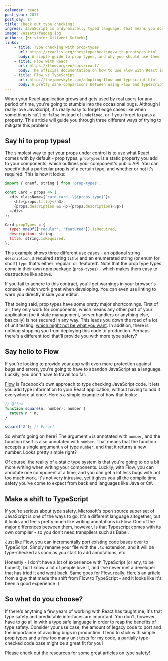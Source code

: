 ```yaml
---
calendar: react
post_year: 2017
post_day: 14
title: Check out type checking!
ingress: JavaScript is a dynamically typed language. That means you don't have types to help you secure your apps from stupid bugs. Here's a few ways to avoid just that in your React apps!
image: /assets/fagdag.jpg
authors: [Kristofer Giltvedt Selbekk]
links:
    - title: Type checking with prop-types
      url: https://reactjs.org/docs/typechecking-with-proptypes.html
      body: A simple guide to prop types, and why you should use them
    - title: Flow with React
      url: https://flow.org/en/docs/react/
      body: The official documentation on how to use Flow with React is really worth a read!
    - title: Flow vs TypeScript
      url: http://thejameskyle.com/adopting-flow-and-typescript.html
      body: A pretty sane comparisons between using Flow and TypeScript by a guy that has used both
---
```


When your React application grows and gets used by real users for any period of time, you're going to stumble into the
occasional bugs. Although I really love JavaScript, it's really easy to forget edge cases like when something is
`null` or `false` instead of `undefined`, or if you forget to pass a property. This article will guide you through
three different ways of trying to mitigate this problem.

## Say hi to prop types!

The simplest way to get your props under control is to use what React comes with by default - prop types. `propTypes`
is a static property you add to your components, which outlines your component's public API. You can specify that a
particular prop is of a certain type, and whether or not it's required. This is how it looks:

```javascript
import { oneOf, string } from 'prop-types';

const Card = props => (
  <div className={`card card--\${props.type}`}>
    <h3>{props.title}</h3>
    {props.description && <p>{props.description}</p>}
  </div>
);

Card.propTypes = {
  type: oneOf(['regular', 'featured']).isRequired,
  description: string,
  title: string.isRequired,
};
```

This example shows three different use cases - an optional string `description`, a required string `title` and an
enumerated string (or enum for short) `type` that's either 'regular' or 'featured'. Note that the prop type types come
in their own npm package (`prop-types`) - which makes them easy to destructure like above.

If you fail to adhere to this contract, you'll get warnings in your browser's console - which work great when
developing. You can even use linting to warn you directly inside your editor.

That being said, prop types have some pretty major shortcomings. First of all, they only work for components, which
means any other part of your application (be it state management, server handlers or anything else, basically) is not
secured in any way. This leads you down the road of a lot of unit testing, [which might not be what you
want](https://blog.kentcdodds.com/write-tests-not-too-many-mostly-integration-5e8c7fff591c). In addition, there is
nothing stopping you from deploying this code to production. Perhaps there's a different tool that'll provide you with
more type safety?

## Say hello to Flow

If you're looking to provide your app with even more protection against bugs and errors, you're going to have to abandon
JavaScript as a language. Luckily, you don't have to travel too far.

[Flow](https://flow.org/) is Facebook's own approach to type checking JavaScript code. It lets you add type information
to your React application, without having to add it everywhere at once. Here's a simple example of how that looks:

```javascript
// @flow
function square(n: number): number {
  return n * n;
}

square('2'); // Error!
```

So what's going on here? The argument `n` is annotated with `number`, and the function itself is also annotated
with `number`. That means that the function accepts a single argument `n` of type `number`, and that it returns
a new number. Looks pretty simple right?

Of course, the reality of a static type system is that you're going to do a bit more writing when writing your
components. Luckily, with Flow, you can annotate one component at a time, and you can get a lot less bugs with not too
much work. It's not very intrusive, yet it gives you all the compile time safety you've come to expect from back end
languages like Java or C#.

## Make a shift to TypeScript

If you're serious about type safety, Microsoft's open source super set of JavaScript is one of the ways to go. It's a
different language altogether, but it looks and feels pretty much like writing annotations in Flow. One of the major
differences between them, however, is that Typescript comes with its own compiler - so you don't need transpilers such as
Babel.

Just like Flow, you can incrementally port existing code bases over to TypeScript. Simply rename your file with the `.ts` extension, and it will be type-checked as soon as you start to add annotations, etc.

Honestly - I don't have a lot of experience with TypeScript (or any, to be honest), but I know a lot of people love it, and I've never met a developer that has tried it and went back. Same goes for Flow, really.
[Here's](https://medium.com/@ckoster22/migrating-from-flow-to-typescript-b065796797db) an article from a guy that made
the shift from Flow to TypeScript - and it looks like it's been a good experience :)

## So what do you choose?

If there's anything a few years of working with React has taught me, it's that type safety and predictable interfaces
are important. You don't, however, have to go all in with a type safe language in order to reap the benefits of type
safety. Consider your use case, the amount of legacy code to port and the importance of avoiding bugs in production.
I tend to stick with simple prop types and a few too many unit tests for my code, a partially type-checked code base
might be a great fit for you!

Please check out the resources for some great articles on type safety!

